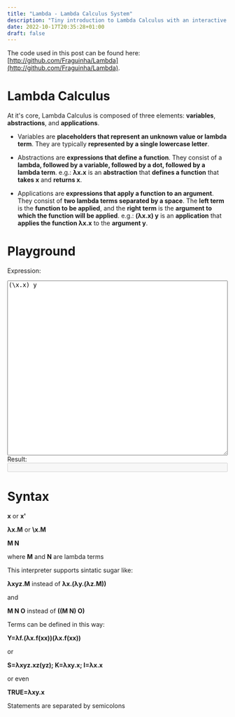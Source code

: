 ```yaml
---
title: "Lambda - Lambda Calculus System"
description: "Tiny introduction to Lambda Calculus with an interactive interpreter."
date: 2022-10-17T20:35:28+01:00
draft: false
---
```


The code used in this post can be found here: [http://github.com/Fraguinha/Lambda](http://github.com/Fraguinha/Lambda).

# Lambda Calculus

At it's core, Lambda Calculus is composed of three elements: __variables__, __abstractions__, and __applications__.

- Variables are __placeholders that represent an unknown value or lambda term__.
They are typically __represented by a single lowercase letter__.

- Abstractions are __expressions that define a function__.
They consist of a __lambda, followed by a variable, followed by a dot, followed by a lambda term__.
e.g.: __λx.x__ is an __abstraction__ that __defines a function__ that __takes x__ and __returns x__.

- Applications are __expressions that apply a function to an argument__.
They consist of __two lambda terms separated by a space__.
The __left term__ is the __function to be applied__, and the __right term__ is the __argument to which the function will be applied__.
e.g.: __(λx.x) y__ is an __application__ that __applies the function λx.x__ to the __argument y__.

# Playground

<label for="expression">Expression:</label>
<textarea id="expression" type="text" style="width: 100%; height: 10vh">(\x.x) y</textarea>
<br />
<label for="output">Result:</label>
<input id="output" type="textbox" style="width: 100%" disabled></input>

# Syntax

__x__ or __x'__

__λx.M__ or __\x.M__

__M N__

where __M__ and __N__ are lambda terms

This interpreter supports sintatic sugar like:

__λxyz.M__ instead of __λx.(λy.(λz.M))__

and

__M N O__ instead of __((M N) O)__

Terms can be defined in this way:

__Y=λf.(λx.f(xx))(λx.f(xx))__

or

__S=λxyz.xz(yz); K=λxy.x; I=λx.x__

or even

__TRUE=λxy.x__

Statements are separated by semicolons

<script type="module" src="/files/lambda/main.bc.js"></script>
<script>
const init = () => {
  let expression = document.getElementById("expression");
  let output = document.getElementById("output");

  expression.focus();
  expression.selectionStart = expression.value.length;

  output.value = Interpreter.parse(expression.value);
  expression.addEventListener("input", (event) => {
    output.value = Interpreter.parse(event.target.value);
  });
};

window.onload = init
</script>
